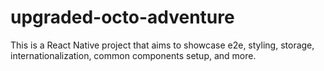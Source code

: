 # upgraded-octo-adventure
This is a React Native project that aims to showcase e2e, styling, storage, internationalization, common components setup, and more.
